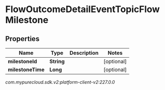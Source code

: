 # FlowOutcomeDetailEventTopicFlowMilestone


## Properties

| Name | Type | Description | Notes |
| ------------ | ------------- | ------------- | ------------- |
| **milestoneId** | **String** |  |  [optional] |
| **milestoneTime** | **Long** |  |  [optional] |




_com.mypurecloud.sdk.v2:platform-client-v2:227.0.0_
